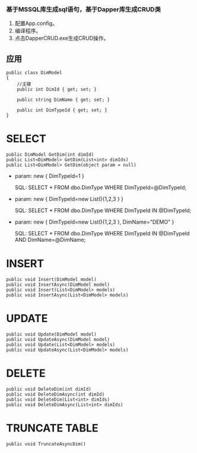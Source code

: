 ### 基于MSSQL库生成sql语句，基于Dapper库生成CRUD类
 1. 配置App.config。
 2. 编译程序。
 3. 点击DapperCRUD.exe生成CRUD操作。

## 应用

    public class DimModel
    {
        //主键
    	public int DimId { get; set; }
    
    	public string DimName { get; set; }
    	
    	public int DimTypeId { get; set; }
    }
    
# SELECT

    public DimModel GetDim(int dimId)
    public List<DimModel> GetDim(List<int> dimIds)
    public List<DimModel> GetDim(object param = null)

- param: new { DimTypeId=1 } 

    SQL: SELECT * FROM dbo.DimType WHERE DimTypeId=@DimTypeId;

- param: new { DimTypeId=new List<int>(){1,2,3 } } 

    SQL: SELECT * FROM dbo.DimType WHERE DimTypeId IN @DimTypeId;

- param: new { DimTypeId=new List<int>(){1,2,3 }, DimName="DEMO" } 

    SQL: SELECT * FROM dbo.DimType WHERE DimTypeId IN @DimTypeId AND DimName=@DimName;

# INSERT

    public void Insert(DimModel model)
    public void InsertAsync(DimModel model)
    public void Insert(List<DimModel> models)
    public void InsertAsync(List<DimModel> models)

# UPDATE

    public void Update(DimModel model)
    public void UpdateAsync(DimModel model)
    public void Update(List<DimModel> models)
    public void UpdateAsync(List<DimModel> models)

# DELETE

    public void DeleteDim(int dimId)
    public void DeleteDimAsync(int dimId)
    public void DeleteDim(List<int> dimIds)
    public void DeleteDimAsync(List<int> dimIds)

# TRUNCATE TABLE

    public void TruncateAsyncDim()
